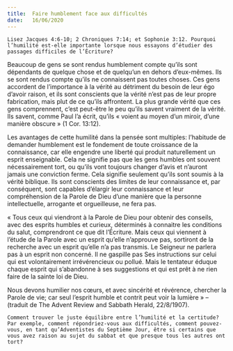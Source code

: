 ```yaml
---
title:  Faire humblement face aux difficultés
date:   16/06/2020
---
```


`Lisez Jacques 4:6-10; 2 Chroniques 7:14; et Sophonie 3:12. Pourquoi l’humilité est-elle importante lorsque nous essayons d’étudier des passages difficiles de l’Écriture?`

Beaucoup de gens se sont rendus humblement compte qu’ils sont dépendants de quelque chose et de quelqu’un en dehors d’eux-mêmes. Ils se sont rendus compte qu’ils ne connaissent pas toutes choses. Ces gens accordent de l’importance à la vérité au détriment du besoin de leur égo d’avoir raison, et ils sont conscients que la vérité n’est pas de leur propre fabrication, mais plut de ce qu’ils affrontent. La plus grande vérité que ces gens comprennent, c’est peut-être le peu qu’ils savent vraiment de la vérité. Ils savent, comme Paul l’a écrit, qu’ils « voient au moyen d’un miroir, d’une manière obscure » (1 Cor. 13:12).

Les avantages de cette humilité dans la pensée sont multiples: l’habitude de demander humblement est le fondement de toute croissance de la connaissance, car elle engendre une liberté qui produit naturellement un esprit enseignable. Cela ne signifie pas que les gens humbles ont souvent nécessairement tort, ou qu’ils vont toujours changer d’avis et n’auront jamais une conviction ferme. Cela signifie seulement qu’ils sont soumis à la vérité biblique. Ils sont conscients des limites de leur connaissance et, par conséquent, sont capables d’élargir leur connaissance et leur compréhension de la Parole de Dieu d’une manière que la personne intellectuelle, arrogante et orgueilleuse, ne fera pas.

« Tous ceux qui viendront à la Parole de Dieu pour obtenir des conseils, avec des esprits humbles et curieux, déterminés à connaitre les conditions du salut, comprendront ce que dit l’Écriture. Mais ceux qui viennent à l’étude de la Parole avec un esprit qu’elle n’approuve pas, sortiront de la recherche avec un esprit qu’elle n’a pas transmis. Le Seigneur ne parlera pas à un esprit non concerné. Il ne gaspille pas Ses instructions sur celui qui est volontairement irrévérencieux ou pollué. Mais le tentateur éduque chaque esprit qui s’abandonne à ses suggestions et qui est prêt à ne rien faire de la sainte loi de Dieu.

Nous devons humilier nos cœurs, et avec sincérité et révérence, chercher la Parole de vie; car seul l’esprit humble et contrit peut voir la lumière » – (traduit de The Advent Review and Sabbath Herald, 22/8/1907).

`Comment trouver le juste équilibre entre l’humilité et la certitude? Par exemple, comment répondriez-vous aux difficultés, comment pouvez-vous, en tant qu’Adventistes du Septième Jour, être si certains que vous avez raison au sujet du sabbat et que presque tous les autres ont tort?`
